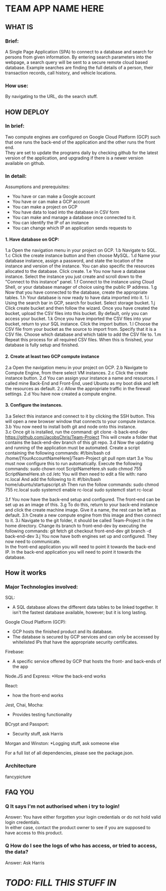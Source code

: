 # TEAM APP NAME HERE

## WHAT IS
### Brief:

A Single Page Application (SPA) to connect to a database and search for persons from given information.
By entering search parameters into the webpage, a search query will be sent to a secure remote cloud based database.
Example searches are finding the full details of a person, their transaction records, call history, and vehicle locations. 

### How use:

By navigating to the URL, do the search stuff.


## HOW DEPLOY

### In brief:
Two compute engines are configured on Google Cloud Platform (GCP) such that one runs the back-end of the application and the other runs the front end.  
They are set to update the programs daily by checking github for the latest version of the application, and upgrading if there is a newer version available on github.
 
### In detail:
Assumptions and prerequisites:
* You have or can make a Google account
* You have or can make a GCP account
* You can make a project on GCP
* You have data to load into the database in CSV form
* You can make and manage a database once connected to it.
* You can identify the IP of an instance
* You can change which IP an application sends requests to
 
#### 1. Have database on GCP:
1.a  Open the navigation menu in your project on GCP.
1.b  Navigate to SQL.
1.c  Click the create instance button and then choose MySQL.
1.d  Name your database instance, assign a password, and state the location of the instance and version of the instance.  You can also specific the resources allocated to the database.  Click create.
1.e  You now have a database instance.  Select the instance you just create and scroll down to the "Connect to this instance" panel.
1.f  Connect to the instance using Cloud Shell, or your database manager of choice using the public IP address.
1.g  Now that you have connected to the database, create the appropriate tables.
1.h  Your database is now ready to have data imported into it.
1.i  Using the search bar in GCP, search for bucket. Select storage bucket.
1.j  Click create bucket and then follow the wizard.  Once you have created the bucket, upload the CSV files into this bucket.  By default, only you can access your bucket.
1.k  Once you have imported the CSV files into your bucket, return to your SQL instance.  Click the import button.
1.l  Choose the CSV file from your bucket as the source to import from. Specify that it is a CSV file.  Choose which database and which table to add the CSV file to.
1.m  Repeat this process for all required CSV files.  When this is finished, your database is fully setup and finished.

#### 2. Create at least two GCP compute instance
2.a  Open the navigation menu in your project on GCP.
2.b  Navigate to Compute Engine, from there select VM instances.
2.c  Click the create instance button.
2.d  You can assign your instance a name and resources.  I called mine Back-End and Front-End, used Ubuntu as my boot disk and left the resources as default.
2.c  Allow the appropriate traffic in the firewall settings.
2.d  You have now created a compute engine.  

#### 3.  Configure the instances.
3.a  Select this instance and connect to it by clicking the SSH button.  This will open a new browser window that connects to your compute instance.
3.b  You now need to install both git and node onto this instance.  
3.c  Once git is installed, run the command:
git clone -b back-end-dev https://github.com/JacobsChris/Team-Project
This will create a folder that contains the back-end-dev branch of this git repo.
3.d  Now the updating and running of the application must be automated.  Create a script containing the following commands:
#!/bin/bash
cd /home/[YourAccountNameHere]/Team-Project
git pull
npm start
3.e  You must now configure this to run automatically.  Execute the following commands:
  sudo chown root ScriptNameHere.sh
  sudo chmod 755 ScriptNameHere.sh
  cd /etc
You will then need to edit a file with:
  nano rc.local
And add the following to it: 
  #!/bin/bash
  home/ubuntu/startupscript.sh
Then run the follow commands:
  sudo chmod 755 rc.local
  sudo systemctl enable rc-local
  sudo systemctl start rc-local

3.f  You now have the back-end setup and configured.  The front-end can be set up as an image of this.
3.g  To do this, return to your back-end instance and click the create machine image.  Give it a name, the rest can be left as default.
3.h  Create a new compute engine from this image and then connect to it.
3.i  Navigate to the git folder, it should be called Team-Project in the home directory.  Change its branch to front-end-dev by executing the following commands:
git fetch
git checkout front-end-dev
git branch -d back-end-dev
3.j  You now have both engines set up and configured.  They now need to communicate.  
In the front-end application you will need to point it towards the back-end IP.
In the back-end application you will need to point it towards the database.  
 

##  How it works
### Major Technologies involved:
SQL:
* A SQL database allows the different data tables to be linked together.  It isn't the fastest database available, however; but it is long lasting.  

Google Cloud Platform (GCP):
* GCP hosts the finished product and its database.  
* The database is secured by GCP services and can only be accessed by whitelisted IPs that have the appropriate security certificates.

Firebase:
* A specific service offered by GCP that hosts the front- and back-ends of the app

Node.JS and Express:
*How the back-end works

React:
* how the front-end works

Jest, Chai, Mocha:
* Provides testing functionality

BCrypt and Passport:
* Security stuff, ask Harris

Morgan and Winston:
*Logging stuff, ask someone else

For a full list of all dependencies, please see the package.json.

### Architecture
fancypicture

## FAQ YOU

### Q It says I'm not authorised when i try to login!
Answer: You have either forgotten your login credentials or do not hold valid login credentials.  
In either case, contact the product owner to see if you are supposed to have access to this product.

### Q How do I see the logs of who has access, or tried to access, the data?
Answer: Ask Harris

# _*TODO:  FILL THIS STUFF IN*_

